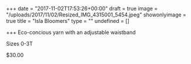 +++
date = "2017-11-02T17:53:26+00:00"
draft = true
image = "/uploads/2017/11/02/Resized_IMG_4315001_5454.jpeg"
showonlyimage = true
title = "Isla Bloomers"
type = ""
undefined = []

+++
Eco-concious yarn with an adjustable waistband

Sizes 0-3T

$30.00